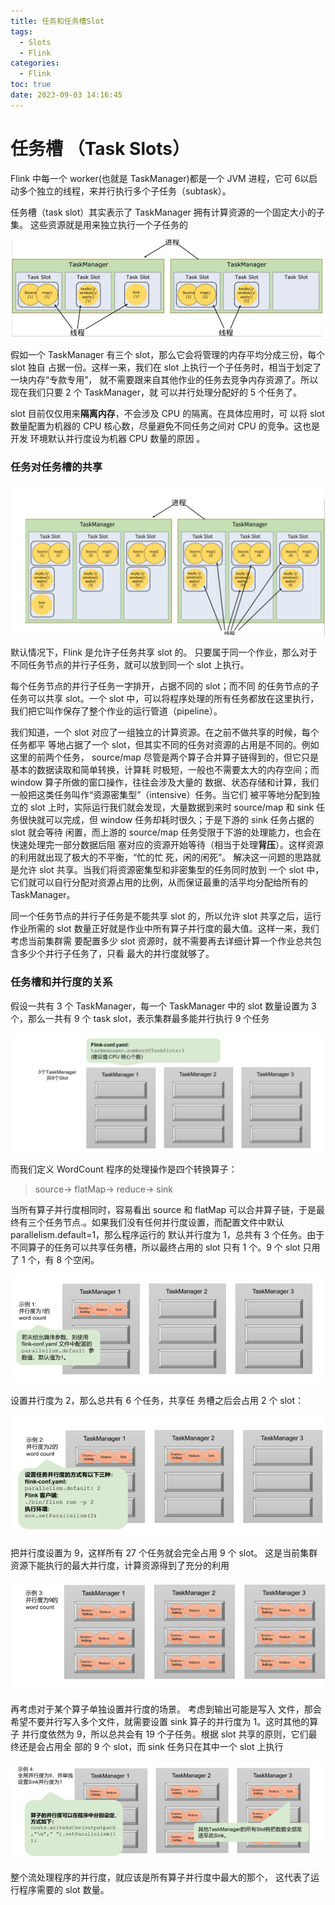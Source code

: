 ```yaml
---
title: 任务和任务槽Slot
tags:
  - Slots
  - Flink
categories:
  - Flink
toc: true
date: 2023-09-03 14:16:45
---
```



# 任务槽 （Task Slots） 

Flink 中每一个 worker(也就是 TaskManager)都是一个 JVM 进程，它可 6以启动多个独立的线程，来并行执行多个子任务（subtask）。

任务槽（task slot）其实表示了 TaskManager 拥有计算资源的一个固定大小的子集。 这些资源就是用来独立执行一个子任务的 

![1693720134334](任务和任务槽Slot/1693720134334.png)

假如一个 TaskManager 有三个 slot，那么它会将管理的内存平均分成三份，每个 slot 独自 占据一份。这样一来，我们在 slot 上执行一个子任务时，相当于划定了一块内存“专款专用”，   就不需要跟来自其他作业的任务去竞争内存资源了。所以现在我们只要 2 个 TaskManager，就 可以并行处理分配好的 5 个任务了。

slot 目前仅仅用来**隔离内存**，不会涉及 CPU 的隔离。在具体应用时，可 以将 slot 数量配置为机器的 CPU 核心数，尽量避免不同任务之间对 CPU 的竞争。这也是开发 环境默认并行度设为机器 CPU 数量的原因 。

###   任务对任务槽的共享 

![1693720264738](任务和任务槽Slot/1693720264738.png)

默认情况下，Flink 是允许子任务共享 slot 的。 只要属于同一个作业，那么对于不同任务节点的并行子任务，就可以放到同一个 slot 上执行。

每个任务节点的并行子任务一字排开，占据不同的 slot；而不同 的任务节点的子任务可以共享 slot。一个 slot 中，可以将程序处理的所有任务都放在这里执行， 我们把它叫作保存了整个作业的运行管道（pipeline）。 

 我们知道，一个 slot 对应了一组独立的计算资源。在之前不做共享的时候，每个任务都平 等地占据了一个 slot，但其实不同的任务对资源的占用是不同的。例如这里的前两个任务， source/map 尽管是两个算子合并算子链得到的，但它只是基本的数据读取和简单转换，计算耗 时极短，一般也不需要太大的内存空间；而 window 算子所做的窗口操作，往往会涉及大量的 数据、状态存储和计算，我们一般把这类任务叫作“资源密集型”（intensive）任务。当它们 被平等地分配到独立的 slot 上时，实际运行我们就会发现，大量数据到来时 source/map 和 sink 任务很快就可以完成，但 window 任务却耗时很久；于是下游的 sink 任务占据的 slot 就会等待 闲置，而上游的 source/map 任务受限于下游的处理能力，也会在快速处理完一部分数据后阻 塞对应的资源开始等待（相当于处理**背压**）。这样资源的利用就出现了极大的不平衡，“忙的忙 死，闲的闲死”。 解决这一问题的思路就是允许 slot 共享。当我们将资源密集型和非密集型的任务同时放到 一个 slot 中，它们就可以自行分配对资源占用的比例，从而保证最重的活平均分配给所有的 TaskManager。 

同一个任务节点的并行子任务是不能共享 slot 的，所以允许 slot 共享之后，运行作业所需的 slot 数量正好就是作业中所有算子并行度的最大值。这样一来，我们考虑当前集群需 要配置多少 slot 资源时，就不需要再去详细计算一个作业总共包含多少个并行子任务了，只看 最大的并行度就够了。  

###  任务槽和并行度的关系  

假设一共有 3 个 TaskManager，每一个 TaskManager 中的 slot 数量设置为 3 个，那么一共有 9 个 task slot，表示集群最多能并行执行 9 个任务 

![1693720541867](任务和任务槽Slot/1693720541867.png)

而我们定义 WordCount 程序的处理操作是四个转换算子： 

> source→ flatMap→ reduce→ sink

当所有算子并行度相同时，容易看出 source 和 flatMap 可以合并算子链，于是最终有三个任务节点.。如果我们没有任何并行度设置，而配置文件中默认 parallelism.default=1，那么程序运行的 默认并行度为 1，总共有 3 个任务。由于不同算子的任务可以共享任务槽，所以最终占用的 slot 只有 1 个。9 个 slot 只用了 1 个，有 8 个空闲。

![1693720650260](任务和任务槽Slot/1693720650260.png)

设置并行度为 2，那么总共有 6 个任务，共享任 务槽之后会占用 2 个 slot：

![1693720782089](任务和任务槽Slot/1693720782089.png)

把并行度设置为 9，这样所有 27 个任务就会完全占用 9 个 slot。 这是当前集群资源下能执行的最大并行度，计算资源得到了充分的利用

![1693720792252](任务和任务槽Slot/1693720792252.png)

 再考虑对于某个算子单独设置并行度的场景。 考虑到输出可能是写入 文件，那会希望不要并行写入多个文件，就需要设置 sink 算子的并行度为 1。这时其他的算子 并行度依然为 9，所以总共会有 19 个子任务。根据 slot 共享的原则，它们最终还是会占用全 部的 9 个 slot，而 sink 任务只在其中一个 slot 上执行



![1693720801175](任务和任务槽Slot/1693720801175.png)

整个流处理程序的并行度，就应该是所有算子并行度中最大的那个， 这代表了运行程序需要的 slot 数量。